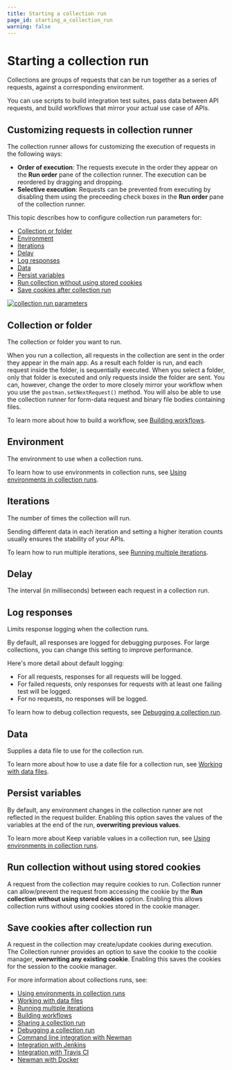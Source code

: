 ```yaml
---
title: Starting a collection run
page_id: starting_a_collection_run
warning: false
---
```


# Starting a collection run

Collections are groups of requests that can be run together as a series of requests, against a corresponding environment.

You can use scripts to build integration test suites, pass data between API requests, and build workflows that mirror your actual use case of APIs.

## Customizing requests in collection runner

The collection runner allows for customizing the execution of requests in the following ways:

* **Order of execution**: The requests execute in the order they appear on the **Run order** pane of the collection runner. The execution can be reordered by dragging and dropping.
* **Selective execution**: Requests can be prevented from executing by disabling them using the preceeding check boxes in the **Run order** pane of the collection runner.

This topic describes how to configure collection run parameters for:

* [Collection or folder](starting_a_collection_run.md#collection-or-folder)
* [Environment](starting_a_collection_run.md#environment)
* [Iterations](starting_a_collection_run.md#iterations)
* [Delay](starting_a_collection_run.md#delay)
* [Log responses](starting_a_collection_run.md#log-responses)
* [Data](starting_a_collection_run.md#data)
* [Persist variables](starting_a_collection_run.md#persist-variables)
* [Run collection without using stored cookies](starting_a_collection_run.md#run-collection-without-using-stored-cookies)
* [Save cookies after collection run](starting_a_collection_run.md#save-cookies-after-collection-run)

[![collection run parameters](https://s3.amazonaws.com/postman-static-getpostman-com/postman-docs/starting_a_collection_run/collection_run_parameters.png)](https://s3.amazonaws.com/postman-static-getpostman-com/postman-docs/starting_a_collection_run/collection_run_parameters.png)

## Collection or folder

The collection or folder you want to run.

When you run a collection, all requests in the collection are sent in the order they appear in the main app. As a result each folder is run, and each request inside the folder, is sequentially executed. When you select a folder, only that folder is executed and only requests inside the folder are sent. You can, however, change the order to more closely mirror your workflow when you use the `postman.setNextRequest()` method. You will also be able to use the collection runner for form-data request and binary file bodies containing files.

To learn more about how to build a workflow, see [Building workflows](postman/collection_runs/building_workflows.md).

## Environment

The environment to use when a collection runs.

To learn how to use environments in collection runs, see [Using environments in collection runs](postman/collection_runs/using_environments_in_collection_runs.md).

## Iterations

The number of times the collection will run.

Sending different data in each iteration and setting a higher iteration counts usually ensures the stability of your APIs.

To learn how to run multiple iterations, see [Running multiple iterations](postman/collection_runs/running_multiple_iterations.md).

## Delay

The interval \(in milliseconds\) between each request in a collection run.

## Log responses

Limits response logging when the collection runs.

By default, all responses are logged for debugging purposes. For large collections, you can change this setting to improve performance.

Here's more detail about default logging:

* For all requests, responses for all requests will be logged.
* For failed requests, only responses for requests with at least one failing test will be logged.
* For no requests, no responses will be logged.

To learn how to debug collection requests, see [Debugging a collection run](postman/collection_runs/debugging_a_collection_run.md).

## Data

Supplies a data file to use for the collection run.

To learn more about how to use a date file for a collection run, see [Working with data files](postman/collection_runs/working_with_data_files.md).

## Persist variables

By default, any environment changes in the collection runner are not reflected in the request builder. Enabling this option saves the values of the variables at the end of the run, **overwriting previous values**.

To learn more about Keep variable values in a collection run, see [Using environments in collection runs](postman/collection_runs/using_environments_in_collection_runs.md).

## Run collection without using stored cookies

A request from the collection may require cookies to run. Collection runner can allow/prevent the request from accessing the cookie by the **Run collection without using stored cookies** option. Enabling this allows collection runs without using cookies stored in the cookie manager.

## Save cookies after collection run

A request in the collection may create/update cookies during execution. The Collection runner provides an option to save the cookie to the cookie manager, **overwriting any existing cookie**. Enabling this saves the cookies for the session to the cookie manager.

For more information about collections runs, see:

* [Using environments in collection runs](postman/collection_runs/using_environments_in_collection_runs.md)
* [Working with data files](postman/collection_runs/working_with_data_files.md)
* [Running multiple iterations](postman/collection_runs/running_multiple_iterations.md)
* [Building workflows](postman/collection_runs/building_workflows.md)
* [Sharing a collection run](postman/collection_runs/sharing_a_collection_run.md)
* [Debugging a collection run](postman/collection_runs/debugging_a_collection_run.md)
* [Command line integration with Newman](postman/collection_runs/command_line_integration_with_newman.md)
* [Integration with Jenkins](postman/collection_runs/integration_with_jenkins.md)
* [Integration with Travis CI](postman/collection_runs/integration_with_travis.md)
* [Newman with Docker](postman/collection_runs/newman_with_docker.md)

